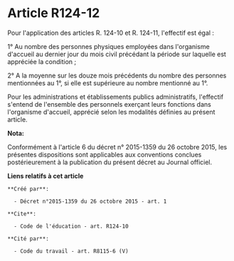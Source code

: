 # Article R124-12

Pour l'application des articles R. 124-10 et R. 124-11, l'effectif est égal : 

1° Au nombre des personnes physiques employées dans l'organisme d'accueil au dernier jour du mois civil précédant la période
sur laquelle est appréciée la condition ; 

2° A la moyenne sur les douze mois précédents du nombre des personnes mentionnées au 1°, si elle est supérieure au nombre
mentionné au 1°. 

Pour les administrations et établissements publics administratifs, l'effectif s'entend de l'ensemble des personnels exerçant
leurs fonctions dans l'organisme d'accueil, apprécié selon les modalités définies au présent article.

**Nota:**

Conformément à l'article 6 du décret n° 2015-1359 du 26 octobre 2015,  les présentes dispositions sont applicables aux
conventions conclues  postérieurement à la publication du présent décret au Journal officiel.

**Liens relatifs à cet article**

	**Créé par**:

	  - Décret n°2015-1359 du 26 octobre 2015 - art. 1

	**Cite**:

	  - Code de l'éducation - art. R124-10

	**Cité par**:

	  - Code du travail - art. R8115-6 (V)

